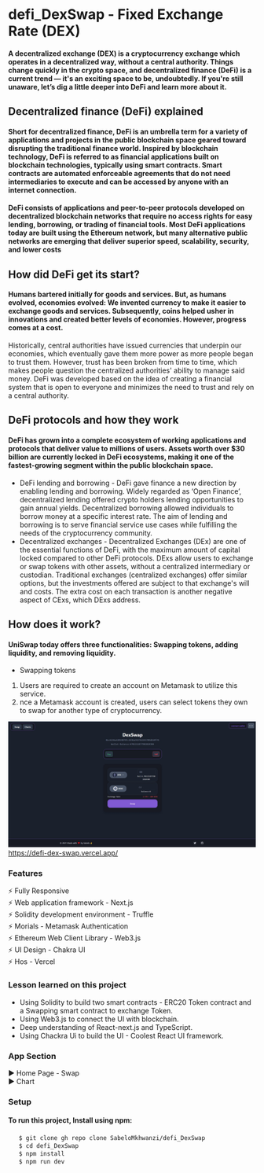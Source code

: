# defi_DexSwap - Fixed Exchange Rate (DEX)
#### A decentralized exchange (DEX) is a cryptocurrency exchange which operates in a decentralized way, without a central authority. Things change quickly in the crypto space, and decentralized finance (DeFi) is a current trend — it's an exciting space to be, undoubtedly. If you're still unaware, let’s dig a little deeper into DeFi and learn more about it.

## Decentralized finance (DeFi) explained
#### Short for decentralized finance, DeFi is an umbrella term for a variety of applications and projects in the public blockchain space geared toward disrupting the traditional finance world. Inspired by blockchain technology, DeFi is referred to as financial applications built on blockchain technologies, typically using smart contracts. Smart contracts are automated enforceable agreements that do not need intermediaries to execute and can be accessed by anyone with an internet connection.

#### DeFi consists of applications and peer-to-peer protocols developed on decentralized blockchain networks that require no access rights for easy lending, borrowing, or trading of financial tools. Most DeFi applications today are built using the Ethereum network, but many alternative public networks are emerging that deliver superior speed, scalability, security, and lower costs

## How did DeFi get its start?
#### Humans bartered initially for goods and services. But, as humans evolved, economies evolved: We invented currency to make it easier to exchange goods and services. Subsequently, coins helped usher in innovations and created better levels of economies. However, progress comes at a cost.
Historically, central authorities have issued currencies that underpin our economies, which eventually gave them more power as more people began to trust them. However, trust has been broken from time to time, which makes people question the centralized authorities' ability to manage said money. DeFi was developed based on the idea of creating a financial system that is open to everyone and minimizes the need to trust and rely on a central authority.

## DeFi protocols and how they work
#### DeFi has grown into a complete ecosystem of working applications and protocols that deliver value to millions of users. Assets worth over $30 billion are currently locked in DeFi ecosystems, making it one of the fastest-growing segment within the public blockchain space.
* DeFi lending and borrowing -  DeFi gave finance a new direction by enabling lending and borrowing. Widely regarded as ‘Open Finance’, decentralized lending offered crypto holders lending opportunities to gain annual yields. Decentralized borrowing allowed individuals to borrow money at a specific interest rate. The aim of lending and borrowing is to serve financial service use cases while fulfilling the needs of the cryptocurrency community.
* Decentralized exchanges - 
Decentralized Exchanges (DEx) are one of the essential functions of DeFi, with the maximum amount of capital locked compared to other DeFi protocols. DExs allow users to exchange or swap tokens with other assets, without a centralized intermediary or custodian. Traditional exchanges (centralized exchanges) offer similar options, but the investments offered are subject to that exchange's will and costs. The extra cost on each transaction is another negative aspect of CExs, which DExs address.

## How does it work?
#### UniSwap today offers three functionalities: Swapping tokens, adding liquidity, and removing liquidity.

* Swapping tokens
1. Users are required to create an account on Metamask to utilize this service.
2. nce a Metamask account is created, users can select tokens they own to swap for another type of cryptocurrency.

![defi_DexSwap](https://github.com/SabeloMkhwanzi/defi_DexSwap/blob/main/DexSwap_project.jpg)
 https://defi-dex-swap.vercel.app/

### Features
 :zap: Fully Responsive\
 :zap: Web application framework - Next.js\
 :zap: Solidity development environment - Truffle\
 :zap: Morials - Metamask Authentication\
 :zap: Ethereum Web Client Library - Web3.js\
 :zap: UI Design - Chakra UI\
 :zap: Hos - Vercel
 
 

### Lesson learned on this project
* Using Solidity to build two smart contracts - ERC20 Token contract and a Swapping smart contract to exchange Token.
* Using Web3.js to connect the UI with blockchain.
* Deep understanding of React-next.js and TypeScript.
* Using Chackra Ui to build the UI - Coolest React UI framework.  

### App Section
:arrow_forward: Home Page - Swap\
:arrow_forward: Chart


### Setup 
#### To run this project, Install using npm:

```
   $ git clone gh repo clone SabeloMkhwanzi/defi_DexSwap
   $ cd defi_DexSwap
   $ npm install
   $ npm run dev
   
